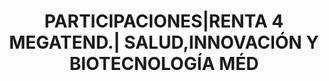 ---
layout: asset
title: PARTICIPACIONES|RENTA 4 MEGATEND.| SALUD,INNOVACIÓN Y BIOTECNOLOGÍA MÉD
isin: ES0173130016
---